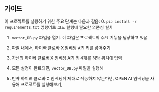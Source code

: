 ## 가이드

이 프로젝트를 실행하기 위한 주요 단계는 다음과 같음:
0. `pip install -r requirements.txt` 명령어로 코드 실행에 필요한 의존성 설치

1. `vector_DB.py` 파일을 열기. 이 파일은 프로젝트의 주요 기능을 담당하고 있음

2. 파일 내에서, 하이빠 클로바 X 임베딩 API 키를 넣어주기.

3. 자신의 하이빠 클로바 X 임베딩 API 키 4개를 해당 위치에 입력

4. 모든 설정이 완료되면, `vector_DB.py` 파일을 실행해

5. 만약 하이빠 클로바 X 임베딩이 제대로 작동하지 않는다면, OPEN AI 임베딩을 사용해 프로젝트를 실행해보기,